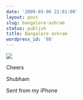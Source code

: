 ```yaml
---
date: '2009-03-06 22:01:00'
layout: post
slug: bangalore-ashram
status: publish
title: Bangalore ashram
wordpress_id: '88'
---
```


[![](http://1.bp.blogspot.com/_BQ0a8k-GX20/SbFI4WtYEzI/AAAAAAAACOY/Uo6BeDiTgAc/s320/photo-797214.jpg)](http://1.bp.blogspot.com/_BQ0a8k-GX20/SbFI4WtYEzI/AAAAAAAACOY/Uo6BeDiTgAc/s1600-h/photo-797214.jpg)


  
Cheers
  
Shubham
  
Sent from my iPhone
